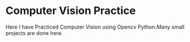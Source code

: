 
# Computer Vision Practice


Here I have Practiced Computer Vision using Opencv Python.Many small projects are done here.

